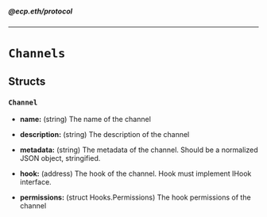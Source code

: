 ##### @ecp.eth/protocol

----

# `Channels`





## Structs

### `Channel`


- **name:** (string) The name of the channel



- **description:** (string) The description of the channel



- **metadata:** (string) The metadata of the channel. Should be a normalized JSON object, stringified.



- **hook:** (address) The hook of the channel. Hook must implement IHook interface.



- **permissions:** (struct Hooks.Permissions) The hook permissions of the channel










